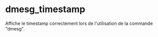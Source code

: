 dmesg_timestamp
===============

Affiche le timestamp correctement lors de l'utilisation de la commande "dmesg".